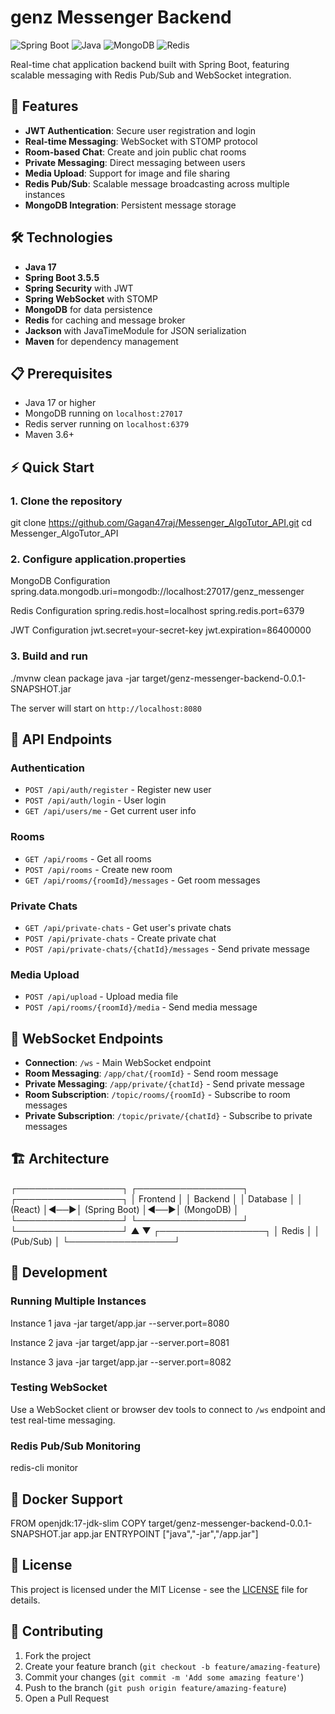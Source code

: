 # genz Messenger Backend

![Spring Boot](https://img.shields.io/badge/Spring%20Boot-3.5.5-brightgreen)
![Java](https://img.shields.io/badge/Java-17-orange)
![MongoDB](https://img.shields.io/badge/MongoDB-Latest-green)
![Redis](https://img.shields.io/badge/Redis-Latest-red)

Real-time chat application backend built with Spring Boot, featuring scalable messaging with Redis Pub/Sub and WebSocket integration.

## 🚀 Features

- **JWT Authentication**: Secure user registration and login
- **Real-time Messaging**: WebSocket with STOMP protocol
- **Room-based Chat**: Create and join public chat rooms
- **Private Messaging**: Direct messaging between users
- **Media Upload**: Support for image and file sharing
- **Redis Pub/Sub**: Scalable message broadcasting across multiple instances
- **MongoDB Integration**: Persistent message storage

## 🛠️ Technologies

- **Java 17**
- **Spring Boot 3.5.5**
- **Spring Security** with JWT
- **Spring WebSocket** with STOMP
- **MongoDB** for data persistence
- **Redis** for caching and message broker
- **Jackson** with JavaTimeModule for JSON serialization
- **Maven** for dependency management

## 📋 Prerequisites

- Java 17 or higher
- MongoDB running on `localhost:27017`
- Redis server running on `localhost:6379`
- Maven 3.6+

## ⚡ Quick Start

### 1. Clone the repository

git clone https://github.com/Gagan47raj/Messenger_AlgoTutor_API.git
cd Messenger_AlgoTutor_API


### 2. Configure application.properties
MongoDB Configuration
spring.data.mongodb.uri=mongodb://localhost:27017/genz_messenger

Redis Configuration
spring.redis.host=localhost
spring.redis.port=6379

JWT Configuration
jwt.secret=your-secret-key
jwt.expiration=86400000
### 3. Build and run
./mvnw clean package
java -jar target/genz-messenger-backend-0.0.1-SNAPSHOT.jar

The server will start on `http://localhost:8080`

## 📡 API Endpoints

### Authentication
- `POST /api/auth/register` - Register new user
- `POST /api/auth/login` - User login
- `GET /api/users/me` - Get current user info

### Rooms
- `GET /api/rooms` - Get all rooms
- `POST /api/rooms` - Create new room
- `GET /api/rooms/{roomId}/messages` - Get room messages

### Private Chats
- `GET /api/private-chats` - Get user's private chats
- `POST /api/private-chats` - Create private chat
- `POST /api/private-chats/{chatId}/messages` - Send private message

### Media Upload
- `POST /api/upload` - Upload media file
- `POST /api/rooms/{roomId}/media` - Send media message

## 🔌 WebSocket Endpoints

- **Connection**: `/ws` - Main WebSocket endpoint
- **Room Messaging**: `/app/chat/{roomId}` - Send room message
- **Private Messaging**: `/app/private/{chatId}` - Send private message
- **Room Subscription**: `/topic/rooms/{roomId}` - Subscribe to room messages
- **Private Subscription**: `/topic/private/{chatId}` - Subscribe to private messages

## 🏗️ Architecture


┌─────────────────┐ ┌─────────────────┐ ┌─────────────────┐
│ Frontend │ │ Backend │ │ Database │
│ (React) │◄──►│ (Spring Boot) │◄──►│ (MongoDB) │
└─────────────────┘ └─────────────────┘ └─────────────────┘
▲ ▼
┌─────────────────┐
│ Redis │
│ (Pub/Sub) │
└─────────────────┘


## 🔧 Development

### Running Multiple Instances

Instance 1
java -jar target/app.jar --server.port=8080

Instance 2
java -jar target/app.jar --server.port=8081

Instance 3
java -jar target/app.jar --server.port=8082


### Testing WebSocket
Use a WebSocket client or browser dev tools to connect to `/ws` endpoint and test real-time messaging.

### Redis Pub/Sub Monitoring
redis-cli monitor


## 🐳 Docker Support

FROM openjdk:17-jdk-slim
COPY target/genz-messenger-backend-0.0.1-SNAPSHOT.jar app.jar
ENTRYPOINT ["java","-jar","/app.jar"]




## 📝 License

This project is licensed under the MIT License - see the [LICENSE](LICENSE) file for details.

## 🤝 Contributing

1. Fork the project
2. Create your feature branch (`git checkout -b feature/amazing-feature`)
3. Commit your changes (`git commit -m 'Add some amazing feature'`)
4. Push to the branch (`git push origin feature/amazing-feature`)
5. Open a Pull Request


